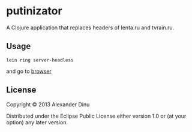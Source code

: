 # putinizator

A Clojure application that replaces headers of lenta.ru and tvrain.ru.

## Usage

```
lein ring server-headless
```

and go to [browser](http://localhost:3000/?url=http://tvrain.ru)

## License

Copyright © 2013 Alexander Dinu

Distributed under the Eclipse Public License either version 1.0 or (at
your option) any later version.
